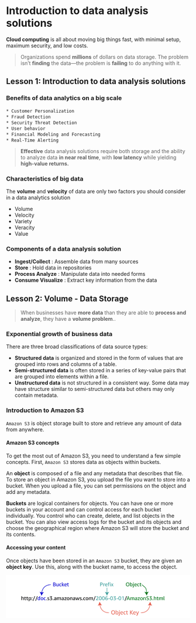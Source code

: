 # Introduction to data analysis solutions
**Cloud computing** is all about moving big things fast, with minimal setup, maximum security, and low costs.
> Organizations spend **millions** of dollars on data storage. The problem isn’t **finding** the data—the problem is **failing** to do anything with it. 
## Lesson 1: Introduction to data analysis solutions
### Benefits of data analytics on a big scale
    * Customer Personalization
    * Fraud Detection
    * Security Threat Detection
    * User behavior
    * Financial Modeling and Forecasting
    * Real-Time Alerting
  > **Effective** data analysis solutions require both storage and the ability to analyze data **in near real time**, with **low latency** while yielding **high-value returns.**

### Characteristics of big data

The **volume** and **velocity** of data are only two factors you should consider in  a data analytics solution
* Volume
* Velocity
* Variety
* Veracity
* Value

### Components of a data analysis solution

* **Ingest/Collect** : Assemble data from many sources
* **Store** : Hold data in repositories
* **Process Analyze** : Manipulate data into needed forms
* **Consume Visualize** : Extract key information from the data

## Lesson 2: Volume - Data Storage
> When businesses have **more data** than they are able to **process and analyze**, they have a **volume problem**..
### Exponential growth of business data
There are three broad classifications of data source types:

* **Structured data** is organized and stored in the form of values that are grouped into rows and columns of a table.
* **Semi-structured data** is often stored in a series of key-value pairs that are grouped into elements within a file.
* **Unstructured data** is not structured in a consistent way. Some data may have structure similar to semi-structured data but others may only contain metadata.

### Introduction to Amazon S3
``Amazon S3`` is object storage built to store and retrieve any amount of data from anywhere.

#### Amazon S3 concepts

To get the most out of Amazon S3, you need to understand a few simple concepts. First, ``Amazon S3`` stores data as objects within buckets.

An **object** is composed of a file and any metadata that describes that file. To store an object in Amazon S3, you upload the file you want to store into a bucket. When you upload a file, you can set permissions on the object and add any metadata.

**Buckets** are logical containers for objects. You can have one or more buckets in your account and can control access for each bucket individually. You control who can create, delete, and list objects in the bucket. You can also view access logs for the bucket and its objects and choose the geographical region where Amazon S3 will store the bucket and its contents.
#### Accessing your content
Once objects have been stored in an ``Amazon S3`` bucket, they are given an **object key**. Use this, along with the bucket name, to access the object.

![Alt text](fig/01.png)